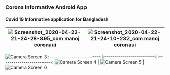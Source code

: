 ### Corona Informative Android App
#### Covid 19 Informative application for Bangladesh 


![Screenshot_2020-04-22-21-24-28-895_com manoj coronaui](https://user-images.githubusercontent.com/33654834/80001492-40a02800-84e0-11ea-8137-10fa5f1a7b23.jpg) | ![Screenshot_2020-04-22-21-24-10-232_com manoj coronaui](https://user-images.githubusercontent.com/33654834/80001484-3ed66480-84e0-11ea-870a-3327361e940e.jpg)
:-------------------------:|:-------------------------:


![Camera Screen 3](https://user-images.githubusercontent.com/33654834/80011070-23258b00-84ed-11ea-811a-c384c4d5fa2e.jpg) 
:-------------------------:|:-------------------------:|:-------------------------:
![Camera Screen 4](https://user-images.githubusercontent.com/33654834/80011088-291b6c00-84ed-11ea-8dcf-d34338114c98.jpg) | ![Camera Screen 5](https://user-images.githubusercontent.com/33654834/80011094-2a4c9900-84ed-11ea-91a1-7bfc87dd8f91.jpg) | ![Camera Screen 6](https://user-images.githubusercontent.com/33654834/80011030-1739c900-84ed-11ea-8ff7-8be3958118bd.jpg)


